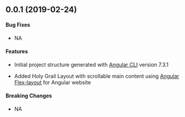 <a name="v0.0.1"></a>
## 0.0.1 (2019-02-24)

#### Bug Fixes
* NA

#### Features
* Initial project structure generated  with  [Angular CLI](https://github.com/angular/angular-cli) version 7.3.1 

* Added Holy Grail Layout with scrollable main content using [Angular Flex-layout](https://github.com/angular/flex-layout) for Angular website

#### Breaking Changes
* NA
